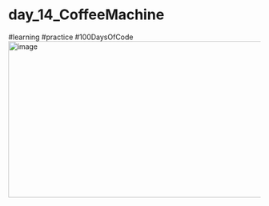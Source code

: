# day_14_CoffeeMachine
#learning #practice #100DaysOfCode
<img width="542" height="312" alt="image" src="https://github.com/user-attachments/assets/ec8019ab-56a7-4dec-8974-cc3d809e10d6" />

